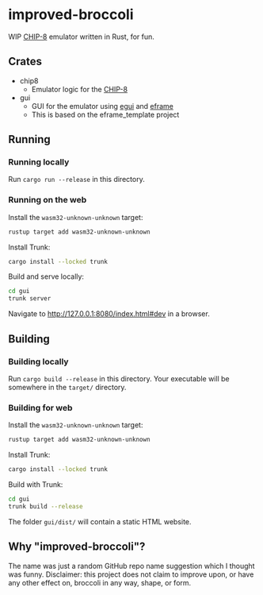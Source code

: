 # improved-broccoli

WIP [CHIP-8](https://en.wikipedia.org/wiki/CHIP-8) emulator written in Rust, for fun.

## Crates

- chip8
  - Emulator logic for the [CHIP-8](https://en.wikipedia.org/wiki/CHIP-8)
- gui
  - GUI for the emulator using [egui](https://docs.rs/egui/latest/egui/) and [eframe](https://docs.rs/eframe/latest/eframe/)
  - This is based on the eframe_template project

## Running

### Running locally

Run `cargo run --release` in this directory.

### Running on the web

Install the `wasm32-unknown-unknown` target:

```bash
rustup target add wasm32-unknown-unknown
```

Install Trunk:

```bash
cargo install --locked trunk
```

Build and serve locally:

```bash
cd gui
trunk server
```

Navigate to <http://127.0.0.1:8080/index.html#dev> in a browser.

## Building

### Building locally

Run `cargo build --release` in this directory. Your executable will be somewhere in the `target/` directory.

### Building for web

Install the `wasm32-unknown-unknown` target:

```bash
rustup target add wasm32-unknown-unknown
```

Install Trunk:

```bash
cargo install --locked trunk
```

Build with Trunk:

```bash
cd gui
trunk build --release
```

The folder `gui/dist/` will contain a static HTML website.

## Why "improved-broccoli"?

The name was just a random GitHub repo name suggestion which I thought was funny. Disclaimer: this project does not claim to improve upon, or have any other effect on, broccoli in any way, shape, or form.

